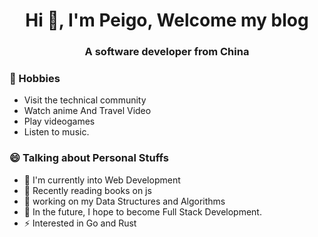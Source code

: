 <h1 align="center">Hi 👋, I'm Peigo, Welcome my blog</h1>
<h3 align="center">A software developer from China</h3>
  
  
### 📅 Hobbies

- Visit the technical community
- Watch anime And Travel Video
- Play videogames
- Listen to music.
  
### 😄 Talking about Personal Stuffs

- 🌱 I'm currently into Web Development
- 📖 Recently reading books on js
- 🔭 working on my Data Structures and Algorithms
- 🚀 In the future, I hope to become Full Stack Development.
- ⚡ Interested in Go and Rust